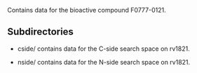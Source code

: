 Contains data for the bioactive compound F0777-0121.

## Subdirectories

- cside/ contains data for the C-side search space on rv1821.

- nside/ contains data for the N-side search space on rv1821.

